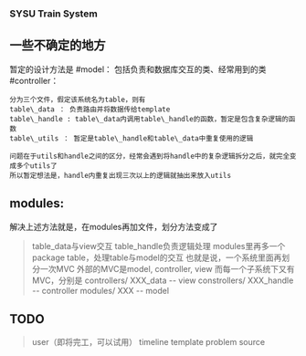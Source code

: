 ### SYSU Train System

## 一些不确定的地方
暂定的设计方法是
#model：
包括负责和数据库交互的类、经常用到的类
#controller： 
```
分为三个文件，假定该系统名为table，则有
table\_data ： 负责路由并将数据传给template
table\_handle : table\_data内调用table\_handle的函数，暂定是包含复杂逻辑的函数
table\_utils ： 暂定是table\_handle和table\_data中重复使用的逻辑

问题在于utils和handle之间的区分，经常会遇到将handle中的复杂逻辑拆分之后，就完全变成多个utils了
所以暂定想法是，handle内重复出现三次以上的逻辑就抽出来放入utils
```

## modules:
解决上述方法就是，在modules再加文件，划分方法变成了
>table\_data与view交互
>table\_handle负责逻辑处理
>modules里再多一个package table，处理table与model的交互
也就是说，一个系统里面再划分一次MVC
外部的MVC是model, controller, view
而每一个子系统下又有MVC，分别是
>controllers/ XXX\_data -- view
>constrollers/ XXX\_handle -- controller
>modules/ XXX -- model


## TODO
>user（即将完工，可以试用）
>timeline
>template
>problem
>source
